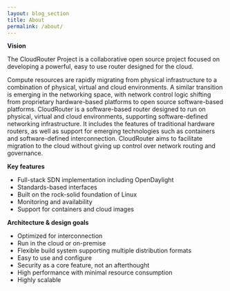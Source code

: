 ```yaml
---
layout: blog_section
title: About
permalink: /about/
---
```


**Vision**

The CloudRouter Project is a collaborative open source project focused on developing a 
powerful, easy to use router designed for the cloud.

Compute resources are rapidly migrating from physical infrastructure to a combination of
 physical, virtual and cloud environments. A similar transition is emerging in the networking
 space, with network control logic shifting from proprietary hardware-based platforms to open
 source software-based platforms. CloudRouter is a software-based router designed to run on
 physical, virtual and cloud environments, supporting software-defined networking
 infrastructure. It includes the features of traditional hardware routers, as well as support
 for emerging technologies such as containers and software-defined interconnection.
 CloudRouter aims to facilitate migration to the cloud without giving up control over network
 routing and governance.</p>

**Key features**

* Full-stack SDN implementation including OpenDaylight
* Standards-based interfaces
* Built on the rock-solid foundation of Linux
* Monitoring and availability
* Support for containers and cloud images

**Architecture &amp; design goals**

* Optimized for interconnection
* Run in the cloud or on-premise
* Flexible build system supporting multiple distribution formats
* Easy to use and configure
* Security as a core feature, not an afterthought
* High performance with minimal resource consumption
* Highly scalable

